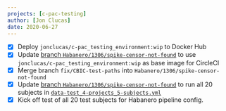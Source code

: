 ```yaml
---
projects: [c-pac-testing]
author: [Jon Clucas]
date: 2020-06-27
---
```


- [x] Deploy `jonclucas/c-pac_testing_environment:wip` to Docker Hub
- [x] Update [branch `Habanero/1306/spike-censor-not-found`](https://github.com/shnizzedy/C-PAC/tree/Habanero/1306/spike-censor-not-found) to use `jonclucas/c-pac_testing_environment:wip` as base image for CircleCI
- [x] Merge branch `fix/CBIC-test-paths` into `Habanero/1306/spike-censor-not-found`
- [x] Update [branch `Habanero/1306/spike-censor-not-found`](https://github.com/shnizzedy/C-PAC/tree/Habanero/1306/spike-censor-not-found) to run all 20 subjects in [`data-test_4-projects_5-subjects.yml`](https://github.com/shnizzedy/C-PAC/blob/Habanero/1306/spike-censor-not-found/CPAC/resources/configs/test_configs/data-test_4-projects_5-subjects.yml)
- [x] Kick off test of all 20 test subjects for Habanero pipeline config.

<!--more-->
